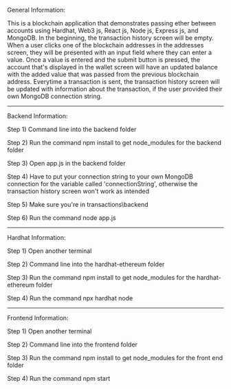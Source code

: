 General Information:

This is a blockchain application that demonstrates passing ether between accounts using Hardhat, Web3 js, React js, Node js, Express js, and MongoDB.  In the beginning, the transaction history screen will be empty.  When a user clicks one of the blockchain addresses in the addresses screen, they will be presented with an input field where they can enter a value.  Once a value is entered and the submit button is pressed, the account that's displayed in the wallet screen will have an updated balance with the added value that was passed from the previous blockchain address.  Everytime a transaction is sent, the transaction history screen will be updated with information about the transaction, if the user provided their own MongoDB connection
string.  

----------------------------------

Backend Information:

Step 1) Command line into the backend folder

Step 2) Run the command npm install to get node_modules for the backend folder

Step 3) Open app.js in the backend folder

Step 4) Have to put your connection string to your own MongoDB connection for the variable called 'connectionString', otherwise the transaction history screen won't work as intended

Step 5) Make sure you're in transactions\backend

Step 6) Run the command node app.js

----------------------------------

Hardhat Information:

Step 1) Open another terminal

Step 2) Command line into the hardhat-ethereum folder

Step 3) Run the command npm install to get node_modules for the hardhat-ethereum folder

Step 4) Run the command npx hardhat node

----------------------------------

Frontend Information:

Step 1) Open another terminal

Step 2) Command line into the frontend folder

Step 3) Run the command npm install to get node_modules for the front end folder

Step 4) Run the command npm start


